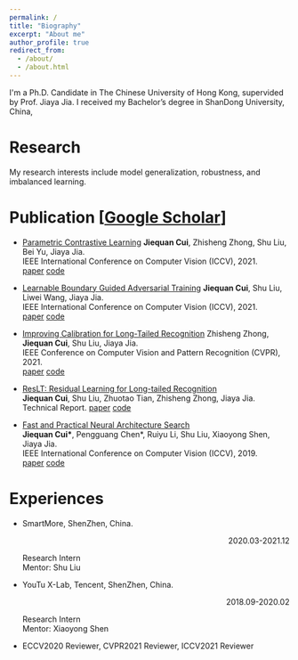 ```yaml
---
permalink: /
title: "Biography"
excerpt: "About me"
author_profile: true
redirect_from: 
  - /about/
  - /about.html
---
```


I'm a Ph.D. Candidate in The Chinese University of Hong Kong, supervided by Prof. Jiaya Jia. I received my Bachelor’s degree in ShanDong University, China,

Research
======
My research interests include model generalization, robustness, and imbalanced learning.

Publication \[[Google Scholar](https://scholar.google.com/citations?user=KbXLN2AAAAAJ&hl=zh-CN)\]
======
* [Parametric Contrastive Learning](https://arxiv.org/pdf/2107.12028.pdf) 
   **Jiequan Cui**, Zhisheng Zhong, Shu Liu, Bei Yu, Jiaya Jia.  
   IEEE International Conference on Computer Vision (ICCV), 2021.  
   [paper](https://arxiv.org/pdf/2107.12028.pdf) [code](https://github.com/jiequancui/Parametric-Contrastive-Learning)  

* [Learnable Boundary Guided Adversarial Training](https://arxiv.org/pdf/2011.11164.pdf) 
   **Jiequan Cui**, Shu Liu, Liwei Wang, Jiaya Jia.  
   IEEE International Conference on Computer Vision (ICCV), 2021.  
   [paper](https://arxiv.org/pdf/2011.11164.pdf) [code](https://github.com/jiequancui/LBGAT)  

* [Improving Calibration for Long-Tailed Recognition](https://openaccess.thecvf.com/content/CVPR2021/papers/Zhong_Improving_Calibration_for_Long-Tailed_Recognition_CVPR_2021_paper.pdf) 
   Zhisheng Zhong, **Jiequan Cui**, Shu Liu, Jiaya Jia.  
   IEEE Conference on Computer Vision and Pattern Recognition (CVPR), 2021.  
   [paper](https://openaccess.thecvf.com/content/CVPR2021/papers/Zhong_Improving_Calibration_for_Long-Tailed_Recognition_CVPR_2021_paper.pdf) [code](https://github.com/Jia-Research-Lab/MiSLAS)  

* [ResLT: Residual Learning for Long-tailed Recognition](https://arxiv.org/pdf/2101.10633.pdf)  
  **Jiequan Cui**, Shu Liu, Zhuotao Tian, Zhisheng Zhong, Jiaya Jia.  
  Technical Report.
  [paper](https://arxiv.org/pdf/2101.10633.pdf) [code](https://github.com/jiequancui/ResLT)  

* [Fast and Practical Neural Architecture Search](https://openaccess.thecvf.com/content_ICCV_2019/papers/Cui_Fast_and_Practical_Neural_Architecture_Search_ICCV_2019_paper.pdf)  
  **Jiequan Cui\***, Pengguang Chen\*, Ruiyu Li, Shu Liu, Xiaoyong Shen, Jiaya Jia.  
  IEEE International Conference on Computer Vision (ICCV), 2019.  
  [paper](https://openaccess.thecvf.com/content_ICCV_2019/papers/Cui_Fast_and_Practical_Neural_Architecture_Search_ICCV_2019_paper.pdf) [code](https://github.com/jiequancui/FPNASNet)  

Experiences 
======
* SmartMore, ShenZhen, China. <p align="right">2020.03-2021.12</p> 
  Research Intern  
  Mentor: Shu Liu 

* YouTu X-Lab, Tencent, ShenZhen, China. <p align="right">2018.09-2020.02</p> 

  Research Intern  
  Mentor: Xiaoyong Shen

* ECCV2020 Reviewer, CVPR2021 Reviewer, ICCV2021 Reviewer 
